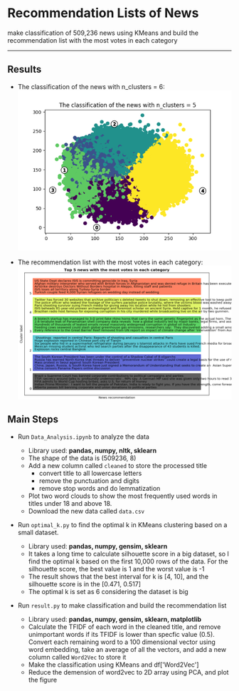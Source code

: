 # Recommendation Lists of News
make classification of 509,236 news using KMeans and build the recommendation list with the most votes in each category

***
## Results
- The classification of the news with n_clusters = 6:  
  <img src='pic/classification plot.png' width='500'/>

- The recommendation list with the most votes in each category:  
  <img src='pic/recommendation plot.png' width='500' height='300'/>

## Main Steps 
- Run `Data_Analysis.ipynb` to analyze the data
  * Library used: **pandas, numpy, nltk, sklearn**
  * The shape of the data is (509236, 8)
  * Add a new column called `cleaned` to store the processed title
     - convert title to all lowercase letters
     - remove the punctuation and digits
     - remove stop words and do lemmatization
  * Plot two word clouds to show the most frequently used words in titles under 18 and above 18.
  * Download the new data called `data.csv`
  
- Run `optimal_k.py` to find the optimal k in KMeans clustering based on a small dataset.  
  * Library used: **pandas, numpy, gensim, sklearn**
  * It takes a long time to calculate silhouette score in a big dataset, so I find the optimal k based on the first 10,000 rows of the data. For the silhouette score, the best value is 1 and the worst value is -1
  * The result shows that the best interval for k is [4, 10], and the silhouette score is in the [0.471, 0.517]
  * The optimal k is set as 6 considering the dataset is big 
  
- Run `result.py` to make classification and build the recommendation list
  * Library used: **pandas, numpy, gensim, sklearn, matplotlib**
  * Calculate the TFIDF of each word in the cleaned title, and remove unimportant words if its TFIDF is lower than specfic value (0.5). Convert each remaining word to a 100 dimensional vector using word embedding, take an average of all the vectors, and add a new column called `Word2Vec` to store it 
  * Make the classification using KMeans and df['Word2Vec']
  * Reduce the demension of word2vec to 2D array using PCA, and plot the figure
   
